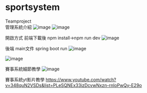 # sportsystem
Teamproject<br>
管理系統介紹
![image](https://github.com/user-attachments/assets/8e759cff-afd2-42b0-b19f-0b1de0f79bc5)
![image](https://github.com/user-attachments/assets/a764f854-a353-460a-ad4e-56cb42df984c)

開啟方式
前端下載後 npm install->npm run dev
![image](https://github.com/user-attachments/assets/129d9944-2011-4c23-bbdf-b10f34462bd9)

後端  main文件 spring boot run
![image](https://github.com/user-attachments/assets/75317472-5be7-4a43-bc12-6926360ce4b0)

![image](https://github.com/user-attachments/assets/8d5e617b-bd8d-486d-9a99-2f963beb168d)

賽事系統細節教學
![image](https://github.com/user-attachments/assets/13f9070e-985e-4193-b9d5-edc3d7821db3)

賽事系統yt影片教學
https://www.youtube.com/watch?v=348quN2VSDs&list=PLeSQNEx33izDcvwNxzn-rnloPwQy-E29o
